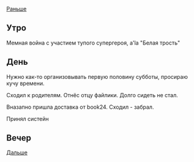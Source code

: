 [Раньше](2021.07.02.md)
## Утро
Мемная война с участием тупого супергероя, a'la "Белая трость"
## День
Нужно как-то организовывать первую половину субботы, просираю кучу времени.

Сходил  к родителям. Отнёс отцу файлики. Долго сидеть не стал.

Вназапно пришла доставка от book24. Сходил - забрал.

Принял систейн
## Вечер
[Дальше](2021.07.03.md)
